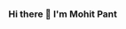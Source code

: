 ### Hi there 👋 I'm Mohit Pant

<!-- 
- 🔭 I’m currently working on ...
- 🌱 I’m currently learning 
- 👯 I’m looking to collaborate on any type of project.
- 🤔 I’m looking for help with ...
- 💬 Ask me about ...
- 📫 How to reach me: ...
- 😄 Pronouns: ...
- ⚡ Fun fact: ...

 -->
